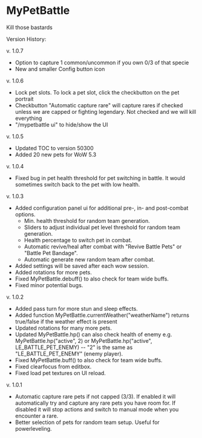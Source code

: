 MyPetBattle
===========
Kill those bastards

Version History:

v. 1.0.7
- Option to capture 1 common/uncommon if you own 0/3 of that specie
- New and smaller Config button icon

v. 1.0.6
- Lock pet slots. To lock a pet slot, click the checkbutton on the pet portrait
- Checkbutton "Automatic capture rare" will capture rares if checked unless we are capped or fighting legendary. Not checked and we will kill everything
- "/mypetbattle ui" to hide/show the UI

v. 1.0.5
- Updated TOC to version 50300
- Added 20 new pets for WoW 5.3

v. 1.0.4
- Fixed bug in pet health threshold for pet switching in battle. It would sometimes switch back to the pet with low health.

v. 1.0.3
- Added configuration panel ui for additional pre-, in- and post-combat options.
  - Min. health threshold for random team generation.
  - Sliders to adjust individual pet level threshold for random team generation.
  - Health percentage to switch pet in combat.
  - Automatic revive/heal after combat with "Revive Battle Pets" or "Battle Pet Bandage".
  - Automatic generate new random team after combat.
- Added settings will be saved after each wow session.
- Added rotations for more pets.
- Fixed MyPetBattle.debuff() to also check for team wide buffs.
- Fixed minor potential bugs.

v. 1.0.2
- Added pass turn for more stun and sleep effects.
- Added function MyPetBattle.currentWeather("weatherName") returns true/false if the weather effect is present
- Updated rotations for many more pets.
- Updated MyPetBattle.hp() can also check health of enemy e.g. MyPetBattle.hp("active", 2) or MyPetBattle.hp("active", LE_BATTLE_PET_ENEMY) -- "2" is the same as "LE_BATTLE_PET_ENEMY" (enemy player).
- Fixed MyPetBattle.buff() to also check for team wide buffs.
- Fixed clearfocus from editbox.
- Fixed load pet textures on UI reload.

v. 1.0.1
- Automatic capture rare pets if not capped (3/3). If enabled it will automatically try and capture any rare pets you have room for. If disabled it will stop actions and switch to manual mode when you encounter a rare.
- Better selection of pets for random team setup. Useful for powerleveling.
